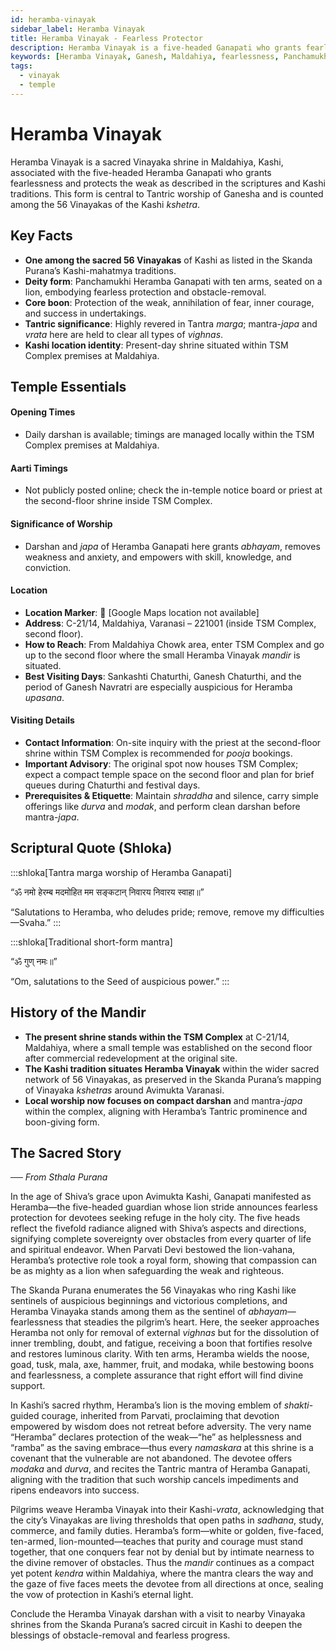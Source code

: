 ```yaml
---
id: heramba-vinayak
sidebar_label: Heramba Vinayak
title: Heramba Vinayak - Fearless Protector
description: Heramba Vinayak is a five-headed Ganapati who grants fearlessness, strength, and protection to the weak in Maldahiya.
keywords: [Heramba Vinayak, Ganesh, Maldahiya, fearlessness, Panchamukhi, Tantric, protection]
tags:
  - vinayak
  - temple
---
```


# Heramba Vinayak

Heramba Vinayak is a sacred Vinayaka shrine in Maldahiya, Kashi, associated with the five-headed Heramba Ganapati who grants fearlessness and protects the weak as described in the scriptures and Kashi traditions. This form is central to Tantric worship of Ganesha and is counted among the 56 Vinayakas of the Kashi *kshetra*.

## Key Facts

* **One among the sacred 56 Vinayakas** of Kashi as listed in the Skanda Purana’s Kashi-mahatmya traditions.
* **Deity form**: Panchamukhi Heramba Ganapati with ten arms, seated on a lion, embodying fearless protection and obstacle-removal.
* **Core boon**: Protection of the weak, annihilation of fear, inner courage, and success in undertakings.
* **Tantric significance**: Highly revered in Tantra *marga*; mantra-*japa* and *vrata* here are held to clear all types of *vighnas*.
* **Kashi location identity**: Present-day shrine situated within TSM Complex premises at Maldahiya.

## Temple Essentials

#### Opening Times
* Daily darshan is available; timings are managed locally within the TSM Complex premises at Maldahiya.

#### Aarti Timings
* Not publicly posted online; check the in-temple notice board or priest at the second-floor shrine inside TSM Complex.

#### Significance of Worship
* Darshan and *japa* of Heramba Ganapati here grants *abhayam*, removes weakness and anxiety, and empowers with skill, knowledge, and conviction.

#### Location
* **Location Marker**: 📍 [Google Maps location not available]
* **Address**: C-21/14, Maldahiya, Varanasi – 221001 (inside TSM Complex, second floor).
* **How to Reach**: From Maldahiya Chowk area, enter TSM Complex and go up to the second floor where the small Heramba Vinayak *mandir* is situated.
* **Best Visiting Days**: Sankashti Chaturthi, Ganesh Chaturthi, and the period of Ganesh Navratri are especially auspicious for Heramba *upasana*.

#### Visiting Details
* **Contact Information**: On-site inquiry with the priest at the second-floor shrine within TSM Complex is recommended for *pooja* bookings.
* **Important Advisory**: The original spot now houses TSM Complex; expect a compact temple space on the second floor and plan for brief queues during Chaturthi and festival days.
* **Prerequisites & Etiquette**: Maintain *shraddha* and silence, carry simple offerings like *durva* and *modak*, and perform clean darshan before mantra-*japa*.

## Scriptural Quote (Shloka)

:::shloka[Tantra marga worship of Heramba Ganapati]

“ॐ नमो हेरम्ब मदमोहित मम सङ्कटान् निवारय निवारय स्वाहा॥”

“Salutations to Heramba, who deludes pride; remove, remove my difficulties—Svaha.”
:::

:::shloka[Traditional short-form mantra]

“ॐ गुण् नमः॥”

“Om, salutations to the Seed of auspicious power.”
:::

## History of the Mandir

* **The present shrine stands within the TSM Complex** at C-21/14, Maldahiya, where a small temple was established on the second floor after commercial redevelopment at the original site.
* **The Kashi tradition situates Heramba Vinayak** within the wider sacred network of 56 Vinayakas, as preserved in the Skanda Purana’s mapping of Vinayaka *kshetras* around Avimukta Varanasi.
* **Local worship now focuses on compact darshan** and mantra-*japa* within the complex, aligning with Heramba’s Tantric prominence and boon-giving form.

## The Sacred Story

_── From Sthala Purana_

In the age of Shiva’s grace upon Avimukta Kashi, Ganapati manifested as Heramba—the five-headed guardian whose lion stride announces fearless protection for devotees seeking refuge in the holy city. The five heads reflect the fivefold radiance aligned with Shiva’s aspects and directions, signifying complete sovereignty over obstacles from every quarter of life and spiritual endeavor. When Parvati Devi bestowed the lion-vahana, Heramba’s protective role took a royal form, showing that compassion can be as mighty as a lion when safeguarding the weak and righteous.

The Skanda Purana enumerates the 56 Vinayakas who ring Kashi like sentinels of auspicious beginnings and victorious completions, and Heramba Vinayaka stands among them as the sentinel of *abhayam*—fearlessness that steadies the pilgrim’s heart. Here, the seeker approaches Heramba not only for removal of external *vighnas* but for the dissolution of inner trembling, doubt, and fatigue, receiving a boon that fortifies resolve and restores luminous clarity. With ten arms, Heramba wields the noose, goad, tusk, mala, axe, hammer, fruit, and modaka, while bestowing boons and fearlessness, a complete assurance that right effort will find divine support.

In Kashi’s sacred rhythm, Heramba’s lion is the moving emblem of *shakti*-guided courage, inherited from Parvati, proclaiming that devotion empowered by wisdom does not retreat before adversity. The very name “Heramba” declares protection of the weak—“he” as helplessness and “ramba” as the saving embrace—thus every *namaskara* at this shrine is a covenant that the vulnerable are not abandoned. The devotee offers *modaka* and *durva*, and recites the Tantric mantra of Heramba Ganapati, aligning with the tradition that such worship cancels impediments and ripens endeavors into success.

Pilgrims weave Heramba Vinayak into their Kashi-*vrata*, acknowledging that the city’s Vinayakas are living thresholds that open paths in *sadhana*, study, commerce, and family duties. Heramba’s form—white or golden, five-faced, ten-armed, lion-mounted—teaches that purity and courage must stand together, that one conquers fear not by denial but by intimate nearness to the divine remover of obstacles. Thus the *mandir* continues as a compact yet potent *kendra* within Maldahiya, where the mantra clears the way and the gaze of five faces meets the devotee from all directions at once, sealing the vow of protection in Kashi’s eternal light.


Conclude the Heramba Vinayak darshan with a visit to nearby Vinayaka shrines from the Skanda Purana’s sacred circuit in Kashi to deepen the blessings of obstacle-removal and fearless progress.